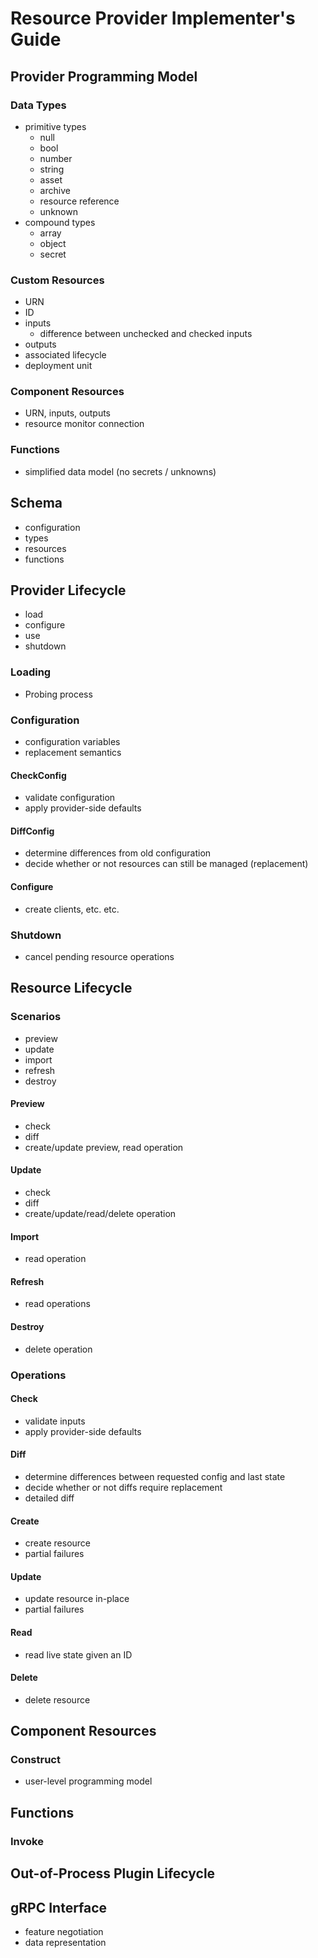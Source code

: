 # Resource Provider Implementer's Guide

## Provider Programming Model

### Data Types

- primitive types
	- null
	- bool
	- number
	- string
	- asset
	- archive
	- resource reference
	- unknown
- compound types
	- array
	- object
	- secret

### Custom Resources
- URN
- ID
- inputs
	- difference between unchecked and checked inputs
- outputs
- associated lifecycle
- deployment unit

### Component Resources
- URN, inputs, outputs
- resource monitor connection

### Functions
- simplified data model (no secrets / unknowns)

## Schema

- configuration
- types
- resources
- functions

## Provider Lifecycle

- load
- configure
- use
- shutdown

### Loading

- Probing process

### Configuration

- configuration variables
- replacement semantics

#### CheckConfig

- validate configuration
- apply provider-side defaults

#### DiffConfig

- determine differences from old configuration
- decide whether or not resources can still be managed (replacement)

#### Configure

- create clients, etc. etc.

### Shutdown

- cancel pending resource operations

## Resource Lifecycle

### Scenarios

- preview
- update
- import
- refresh
- destroy

#### Preview

- check
- diff
- create/update preview, read operation

#### Update

- check
- diff
- create/update/read/delete operation

#### Import

- read operation

#### Refresh

- read operations

#### Destroy

- delete operation

### Operations

#### Check

- validate inputs
- apply provider-side defaults

#### Diff

- determine differences between requested config and last state
- decide whether or not diffs require replacement
- detailed diff

#### Create

- create resource
- partial failures

#### Update

- update resource in-place
- partial failures

#### Read

- read live state given an ID

#### Delete

- delete resource

## Component Resources

### Construct

- user-level programming model

## Functions

### Invoke

## Out-of-Process Plugin Lifecycle

## gRPC Interface

- feature negotiation
- data representation
